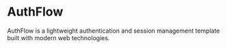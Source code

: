 # AuthFlow
AuthFlow is a lightweight authentication and session management             template built with modern web technologies.
